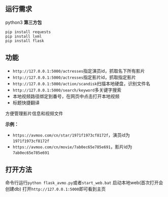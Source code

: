 ## 运行需求
python3
**第三方包**
```
pip install requests
pip install lxml
pip install flask
```
## 功能

- `http://127.0.0.1:5000/actresses`指定演员id，抓取名下所有影片
- `http://127.0.0.1:5000/actresses`指定影片id，抓取指定影片
- `http://127.0.0.1:5000/action/scandisk`扫描本地硬盘，识别文件名
- `http://127.0.0.1:5000/search/keyword`多关键字搜索
- 本地视频路径绑定到番号，在网页中点击打开本地视频
- 标题快捷翻译

方便管理影片信息和视频文件

**示例：**
- `https://avmoo.com/cn/star/1971f1973cf8172f`，演员id为`1971f1973cf8172f`
- `https://avmoo.com/cn/movie/7ab0ec65e785e691`，影片id为`7ab0ec65e785e691`

## 打开方法
命令行运行`python flask_avmo.py`或者`start_web.bat` 启动本地web(首次打开会创建db)
打开`http://127.0.0.1:5000`即可看到主页

